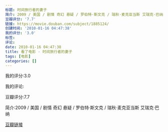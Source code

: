 ```yaml
---
标题: 时间旅行者的妻子
简介: 2009 / 美国 / 剧情 奇幻 悬疑 / 罗伯特·斯文克 / 瑞秋·麦克亚当斯 艾瑞克·巴纳
豆瓣评分: '7.7'
链接: https://movie.douban.com/subject/1885124/
创建时间: '2010-01-16 04:47:38'
我的评分: '3.0'
标签:
评论:
date: 2010-01-16 04:47:38
title: 看了电影 - 时间旅行者的妻子
tags: [电影]
categories: []
---
```


我的评分:3.0

我的评论:

豆瓣评分:7.7

简介:2009 / 美国 / 剧情 奇幻 悬疑 / 罗伯特·斯文克 / 瑞秋·麦克亚当斯 艾瑞克·巴纳

[豆瓣链接](https://movie.douban.com/subject/1885124/)

